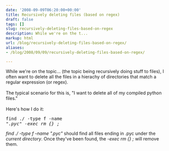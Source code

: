 ```yaml
---
date: '2008-09-09T06:20:00+00:00'
title: Recursively deleting files (based on regex)
draft: false
tags: []
slug: recursively-deleting-files-based-on-regex
description: While we're on the t...
markup: html
url: /blog/recursively-deleting-files-based-on-regex/
aliases:
- /blog/2008/09/09/recursively-deleting-files-based-on-regex/

---
```


While we're on the topic... (the topic being recursively doing stuff to files), I often want to delete all the files in a hierachy of directories that match a regular expression (or regex).<br /><br />The typical scenario for this is, "I want to delete all of my compiled python files."<br /><br />Here's how I do it:<pre>find ./ -type f -name "*.pyc" -exec rm {} \;</pre><em>find ./ -type f -name "*.pyc"</em> should find all files ending in .pyc under the <em>current directory</em>.  Once they've been found, the <em>-exec rm {} \;</em> will remove them.<div class="blogger-post-footer"><img width='1' height='1' src='https://blogger.googleusercontent.com/tracker/4123748873183487963-6785752564543884991?l=bradmontgomery.blogspot.com' alt='' /></div>